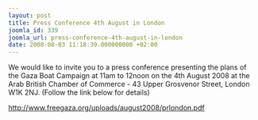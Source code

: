```yaml
---
layout: post
title: Press Conference 4th August in London
joomla_id: 339
joomla_url: press-conference-4th-august-in-london
date: 2008-08-03 11:18:39.000000000 +02:00
---
```

<p>We would like to invite you to a press conference presenting the plans of the Gaza Boat Campaign at 11am to 12noon on the 4th August 2008 at the Arab British Chamber of Commerce - 43 Upper Grosvenor Street, London W1K 2NJ. (Follow the link below for details)</p><p><a href="http://www.freegaza.org/uploads/august2008/prlondon.pdf">http://www.freegaza.org/uploads/august2008/prlondon.pdf</a></p>

